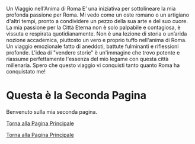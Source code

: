 Un Viaggio nell'Anima di Roma
E’ una iniziativa per sottolineare la mia profonda passione per Roma. Mi vedo come un oste romano o un artigiano d'altri tempi, pronto a condividere un pezzo della sua arte e del suo cuore.
La mia passione per la Città Eterna non è solo palpabile e contagiosa, è vissuta e respirata quotidianamente. Non è una lezione di storia o un’arida nozione accademica, piuttosto un vero e proprio tuffo nell'anima di Roma. Un viaggio emozionale fatto di aneddoti, battute fulminanti e riflessioni profonde.
L'idea di "vendere storie" è un'immagine che trovo potente e riassume perfettamente l'essenza del mio legame con questa città millenaria. Spero che questo viaggio vi conquisti tanto quanto Roma ha conquistato me!
# Questa è la Seconda Pagina

Benvenuto sulla mia seconda pagina.

[Torna alla Pagina Principale](README.md)

[Torna alla Pagina Principale](pag_1.md)
